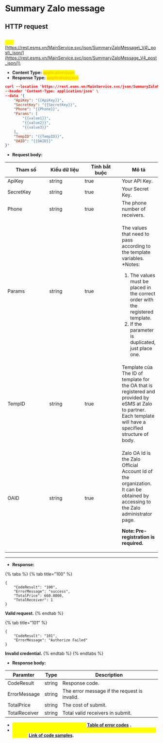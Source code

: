 # Summary Zalo message

## HTTP request

\
<mark style="color:yellow;">**`POST`**</mark> [https://rest.esms.vn/MainService.svc/json/SummaryZaloMessage\_V4\_post\_json/](https://rest.esms.vn/MainService.svc/json/SummaryZaloMessage_V4_post_json/)\


* **Content Type:** <mark style="color:orange;">application/json</mark>
* **Response Type:** <mark style="color:orange;">application/json</mark>

```json
curl --location 'https://rest.esms.vn/MainService.svc/json/SummaryZaloMessage_V4_post_json/' \
--header 'Content-Type: application/json' \
--data '{
    "ApiKey": "{{ApiKey}}",
    "SecretKey": "{{SecretKey}}",
    "Phone": "{{Phone}}",
    "Params": [
        "{{value1}}",
        "{{value2}}",
        "{{value3}}"
    ],
    "TempID": "{{TempID}}",
    "OAID": "{{OAID}}"
}'
```

* **Request body:**

<table><thead><tr><th width="146">Tham số</th><th width="132">Kiểu dữ liệu </th><th width="143" data-type="checkbox">Tính bắt buộc</th><th>Mô tả</th></tr></thead><tbody><tr><td>ApiKey</td><td>string</td><td>true</td><td>Your API Key.</td></tr><tr><td>SecretKey</td><td>string</td><td>true</td><td>Your Secret Key.</td></tr><tr><td>Phone</td><td>string</td><td>true</td><td>The phone number of receivers.</td></tr><tr><td>Params</td><td>string</td><td>true</td><td><p></p><p>The values that need to pass according to the template variables.<br>*Notes:</p><ol><li>The values must be placed in the correct order with the registered template.</li><li>If the parameter is duplicated, just place one.</li></ol></td></tr><tr><td>TempID</td><td>string</td><td>true</td><td>Template của The ID of template for the OA that is registered and provided by eSMS at Zalo to partner.<br>Each template will have a specified structure of body.</td></tr><tr><td>OAID</td><td>string</td><td>true</td><td><p>Zalo OA Id is the Zalo Official Account Id of the organization. It can be obtained by accessing to the Zalo administrator page.</p><p><strong>Note: Pre-registration is required.</strong></p></td></tr></tbody></table>

***

* **Response:**

{% tabs %}
{% tab title="100" %}
```
{
    "CodeResult": "100",
    "ErrorMessage": "success",
    "TotalPrice": 660.0000,
    "TotalReceiver": 1
}
```

**Valid request.**
{% endtab %}

{% tab title="101" %}
```
{
    "CodeResult": "101",
    "ErrorMessage": "Authorize Failed"
}
```

**Invalid credential.**
{% endtab %}
{% endtabs %}

* **Response body:**

| Paramter      | Type   | Description                                  |
| ------------- | ------ | -------------------------------------------- |
|  CodeResult   | string | Response code.                               |
|  ErrorMessage | string | The error message if the request is invalid. |
| TotalPrice    | string | The cost of submit.                          |
| TotalReceiver | string | Total valid receivers in submit.             |

* _<mark style="color:yellow;">**The detail of error code can refer at**</mark>_ [**Table of error codes**](../table-of-error-codes.md) **.**
* _<mark style="color:yellow;">**Get the  sample of code for programing languagues to use in Postman refer at**</mark>_ [**Link  of code samples**](https://samplefordevelopers.esms.vn/#850974b9-12cf-46f5-946c-e8e15aa3585b)**.**
